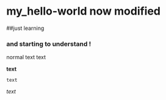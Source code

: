 # my_hello-world now modified
##just learning
### and starting to understand !
normal text
text

**text**

`text`

_text_
